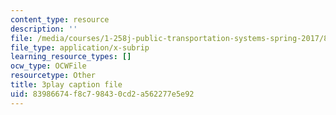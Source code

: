 ```yaml
---
content_type: resource
description: ''
file: /media/courses/1-258j-public-transportation-systems-spring-2017/83986674f8c798430cd2a562277e5e92_MlDdfgjpBe0.srt
file_type: application/x-subrip
learning_resource_types: []
ocw_type: OCWFile
resourcetype: Other
title: 3play caption file
uid: 83986674-f8c7-9843-0cd2-a562277e5e92
---
```

